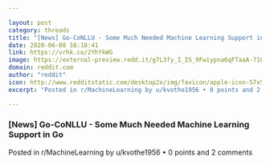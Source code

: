 ```yaml
---

layout: post
category: threads
title: "[News] Go-CoNLLU - Some Much Needed Machine Learning Support in Go"
date: 2020-06-08 16:18:41
link: https://vrhk.co/2YhYkWG
image: https://external-preview.redd.it/g7L3fy_I_IS_9Fwiypna6qFTaaA-71COrHI6bVYddQw.jpg?width=967&height=506.282722513&auto=webp&crop=967:506.282722513,smart&s=5e97e74bc8e60fd385d13d86d3df620399954ae3
domain: reddit.com
author: "reddit"
icon: http://www.redditstatic.com/desktop2x/img/favicon/apple-icon-57x57.png
excerpt: "Posted in r/MachineLearning by u/kvothe1956 • 0 points and 2 comments"

---
```


### [News] Go-CoNLLU - Some Much Needed Machine Learning Support in Go

Posted in r/MachineLearning by u/kvothe1956 • 0 points and 2 comments